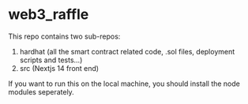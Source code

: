 # web3_raffle

This repo contains two sub-repos: 
1. hardhat (all the smart contract related code, .sol files, deployment scripts and tests...)
2. src (Nextjs 14 front end)

If you want to run this on the local machine, you should install the node modules seperately.